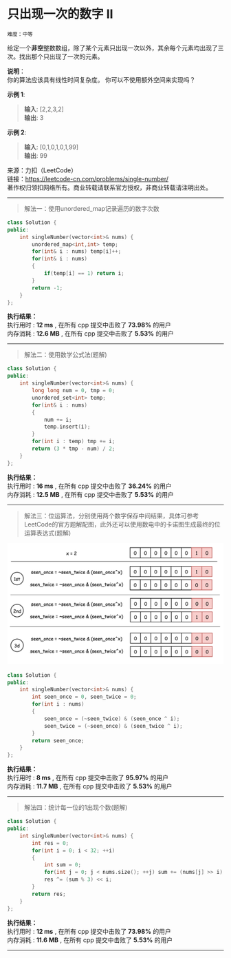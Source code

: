 # 只出现一次的数字 II #  
`难度：中等` 

给定一个**非空**整数数组，除了某个元素只出现一次以外，其余每个元素均出现了三次。找出那个只出现了一次的元素。  

**说明**：  
你的算法应该具有线性时间复杂度。 你可以不使用额外空间来实现吗？

**示例 1**:  
>**输入**: [2,2,3,2]  
>**输出**: 3  

**示例 2**:  
>**输入**: [0,1,0,1,0,1,99]  
>**输出**: 99  

来源：力扣（LeetCode）  
链接：https://leetcode-cn.com/problems/single-number/  
著作权归领扣网络所有。商业转载请联系官方授权，非商业转载请注明出处。  

---  
>解法一：使用unordered_map记录遍历的数字次数  

```C++  
class Solution {
public:
    int singleNumber(vector<int>& nums) {
        unordered_map<int,int> temp;
        for(int& i : nums) temp[i]++;
        for(int& i : nums)
        {
            if(temp[i] == 1) return i;
        }
        return -1;
    }
};
```  

**执行结果：**  
执行用时 : **12 ms** , 在所有 cpp 提交中击败了 **73.98%** 的用户  
内存消耗 : **12.6 MB** , 在所有 cpp 提交中击败了 **5.53%** 的用户  

---  
>解法二：使用数学公式法(题解)  

```C++  
class Solution {
public:
    int singleNumber(vector<int>& nums) {
        long long num = 0, tmp = 0;
        unordered_set<int> temp;
        for(int& i : nums)
        {
            num += i;
            temp.insert(i);
        }
        for(int i : temp) tmp += i;
        return (3 * tmp - num) / 2;
    }
};
```  

**执行结果：**  
执行用时 : **16 ms** , 在所有 cpp 提交中击败了 **36.24%** 的用户  
内存消耗 : **12.5 MB** , 在所有 cpp 提交中击败了 **5.53%** 的用户  

---  
>解法三：位运算法，分别使用两个数字保存中间结果，具体可参考LeetCode的官方题解配图，此外还可以使用数电中的卡诺图生成最终的位运算表达式(题解)  

![官方题解配图](./pic/three.png)
```C++  
class Solution {
public:
    int singleNumber(vector<int>& nums) {
        int seen_once = 0, seen_twice = 0;
        for(int i : nums)
        {
            seen_once = (~seen_twice) & (seen_once ^ i);
            seen_twice = (~seen_once) & (seen_twice ^ i);
        }
        return seen_once;
    }
};
```  

**执行结果：**  
执行用时 : **8 ms** , 在所有 cpp 提交中击败了 **95.97%** 的用户  
内存消耗 : **11.7 MB** , 在所有 cpp 提交中击败了 **5.53%** 的用户  

---  
>解法四：统计每一位的1出现个数(题解)  

```C++  
class Solution {
public:
    int singleNumber(vector<int>& nums) {
        int res = 0;
        for(int i = 0; i < 32; ++i)
        {
            int sum = 0;
            for(int j = 0; j < nums.size(); ++j) sum += (nums[j] >> i) & 1;
            res ^= (sum % 3) << i;
        }
        return res;
    }
};
```  

**执行结果：**  
执行用时 : **12 ms** , 在所有 cpp 提交中击败了 **73.98%** 的用户  
内存消耗 : **11.6 MB** , 在所有 cpp 提交中击败了 **5.53%** 的用户  

---  